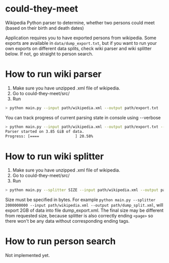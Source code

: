 

# could-they-meet
Wikipedia Python parser to determine, whether two persons could meet (based on their birth and death dates)

Application requires you to have exported persons from wikipedia. Some exports are available in `data/dump_export.txt`, but if you want to run your own exports on different data splits, check wiki parser and wiki splitter below. If not, go straight to person search.

# How to run wiki parser

1. Make sure you have unzipped .xml file of wikipedia. 
2. Go to could-they-meet/src/
3. Run
```sh
> python main.py --input path/wikipedia.xml --output path/export.txt
```

You can track progress of current parsing state in console using --verbose
```sh
> python main.py --input path/wikipedia.xml --output path/export.txt --verbose
Parser started on 3.85 GiB of data.
Progress: [====                ] 20.58%
```

# How to run wiki splitter

1. Make sure you have unzipped .xml file of wikipedia. 
2. Go to could-they-meet/src/
3. Run
```sh
> python main.py --splitter SIZE --input path/wikipedia.xml --output path/dump_split.xml
```
Size must be specified in bytes. For example `python main.py --splitter 2000000000 --input path/wikipedia.xml --output path/dump_split.xml`, will export 2GB of data into file dump_export.xml. The final size may be different from requested size, because splitter is also correctly ending `<page>` so there won't be any data without corresponding ending tags.

# How to run person search
Not implemented yet.
